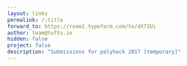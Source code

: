 ```yaml
---
layout: links
permalink: /:title
forward_to: https://roam1.typeform.com/to/dX72Ui
author: team@tufts.io
hidden: false
project: false
description: "Submissions for polyhack 2017 [temporary]"
---
```

